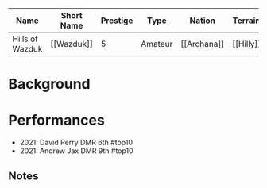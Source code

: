 | Name | Short Name | Prestige | Type | Nation | Terrain | Length |
|-----|------|------|-----|----|-----|-----|
| Hills of Wazduk | [[Wazduk]] | 5 | Amateur | [[Archana]] | [[Hilly]] |

# Background

# Performances

* 2021: David Perry DMR 6th #top10
* 2021: Andrew Jax DMR 9th #top10

## Notes


